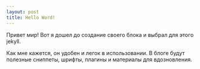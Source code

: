 ```yaml
---
layout: post
title: Hello Word!
---
```


Привет мир! Вот я дошел до создание своего блока и выбрал для этого jekyll.



Как мне кажется, он удобен и легок в использовании. В блоге будут полезные сниппеты, шрифты, плагины и материалы для вдозновления.
